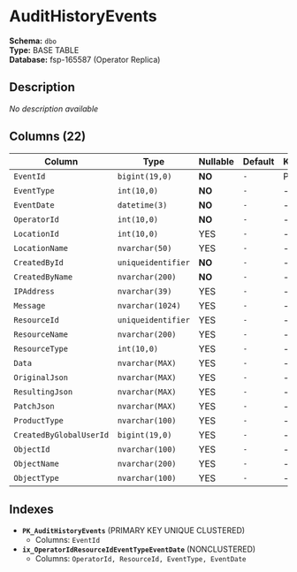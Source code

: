 # AuditHistoryEvents

**Schema:** `dbo`  
**Type:** BASE TABLE  
**Database:** fsp-165587 (Operator Replica)

## Description

*No description available*

## Columns (22)

| Column | Type | Nullable | Default | Keys | Description |
|--------|------|----------|---------|------|-------------|
| `EventId` | `bigint(19,0)` | **NO** | `-` | PK | - |
| `EventType` | `int(10,0)` | **NO** | `-` | - | - |
| `EventDate` | `datetime(3)` | **NO** | `-` | - | - |
| `OperatorId` | `int(10,0)` | **NO** | `-` | - | - |
| `LocationId` | `int(10,0)` | YES | `-` | - | - |
| `LocationName` | `nvarchar(50)` | YES | `-` | - | - |
| `CreatedById` | `uniqueidentifier` | **NO** | `-` | - | - |
| `CreatedByName` | `nvarchar(200)` | **NO** | `-` | - | - |
| `IPAddress` | `nvarchar(39)` | YES | `-` | - | - |
| `Message` | `nvarchar(1024)` | YES | `-` | - | - |
| `ResourceId` | `uniqueidentifier` | YES | `-` | - | - |
| `ResourceName` | `nvarchar(200)` | YES | `-` | - | - |
| `ResourceType` | `int(10,0)` | YES | `-` | - | - |
| `Data` | `nvarchar(MAX)` | YES | `-` | - | - |
| `OriginalJson` | `nvarchar(MAX)` | YES | `-` | - | - |
| `ResultingJson` | `nvarchar(MAX)` | YES | `-` | - | - |
| `PatchJson` | `nvarchar(MAX)` | YES | `-` | - | - |
| `ProductType` | `nvarchar(100)` | YES | `-` | - | - |
| `CreatedByGlobalUserId` | `bigint(19,0)` | YES | `-` | - | - |
| `ObjectId` | `nvarchar(100)` | YES | `-` | - | - |
| `ObjectName` | `nvarchar(200)` | YES | `-` | - | - |
| `ObjectType` | `nvarchar(100)` | YES | `-` | - | - |

## Indexes

- **`PK_AuditHistoryEvents`** (PRIMARY KEY UNIQUE CLUSTERED)
  - Columns: `EventId`
- **`ix_OperatorIdResourceIdEventTypeEventDate`** (NONCLUSTERED)
  - Columns: `OperatorId, ResourceId, EventType, EventDate`
